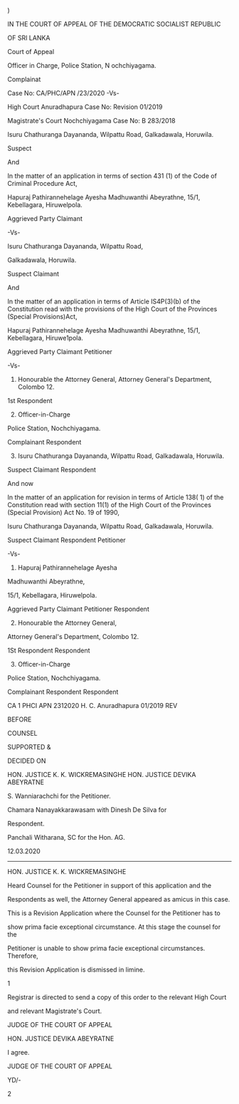 )

IN THE COURT OF APPEAL OF THE DEMOCRATIC SOCIALIST REPUBLIC

OF SRI LANKA

Court of Appeal

Officer in Charge, Police Station, N ochchiyagama.

Complainat

Case No: CA/PHC/APN /23/2020 -Vs-

High Court Anuradhapura Case No: Revision 01/2019

Magistrate's Court Nochchiyagama Case No: B 283/2018

Isuru Chathuranga Dayananda, Wilpattu Road, Galkadawala, Horuwila.

Suspect

And

In the matter of an application in terms of section 431 (1) of the Code of Criminal Procedure Act,

Hapuraj Pathirannehelage Ayesha Madhuwanthi Abeyrathne, 15/1, Kebellagara, Hiruwelpola.

Aggrieved Party Claimant

-Vs-

Isuru Chathuranga Dayananda, Wilpattu Road,

Galkadawala, Horuwila.

Suspect Claimant

And

In the matter of an application in terms of Article IS4P(3)(b) of the Constitution read with the provisions of the High Court of the Provinces (Special Provisions)Act,

Hapuraj Pathirannehelage Ayesha Madhuwanthi Abeyrathne, 15/1, Kebellagara, Hiruwe1pola.

Aggrieved Party Claimant Petitioner

-Vs-

1. Honourable the Attorney General, Attorney General's Department, Colombo 12.

1st Respondent

2. Officer-in-Charge

Police Station, Nochchiyagama.

Complainant Respondent

3. Isuru Chathuranga Dayananda, Wilpattu Road, Galkadawala, Horuwila.

Suspect Claimant Respondent

And now

In the matter of an application for revision in terms of Article 138( 1) of the Constitution read with section 11(1) of the High Court of the Provinces (Special Provision) Act No. 19 of 1990,

Isuru Chathuranga Dayananda, Wilpattu Road, Galkadawala, Horuwila.

Suspect Claimant Respondent Petitioner

-Vs-

1. Hapuraj Pathirannehelage Ayesha

Madhuwanthi Abeyrathne,

15/1, Kebellagara, Hiruwelpola.

Aggrieved Party Claimant Petitioner Respondent

2. Honourable the Attorney General,

Attorney General's Department, Colombo 12.

1St Respondent Respondent

3. Officer-in-Charge

Police Station, Nochchiyagama.

Complainant Respondent Respondent

CA 1 PHCI APN 2312020 H. C. Anuradhapura 01/2019 REV

BEFORE

COUNSEL

SUPPORTED &

DECIDED ON

HON. JUSTICE K. K. WICKREMASINGHE HON. JUSTICE DEVIKA ABEYRATNE

S. Wanniarachchi for the Petitioner.

Chamara Nanayakkarawasam with Dinesh De Silva for

Respondent.

Panchali Witharana, SC for the Hon. AG.

12.03.2020

***

HON. JUSTICE K. K. WICKREMASINGHE

Heard Counsel for the Petitioner in support of this application and the

Respondents as well, the Attorney General appeared as amicus in this case.

This is a Revision Application where the Counsel for the Petitioner has to

show prima facie exceptional circumstance. At this stage the counsel for the

Petitioner is unable to show prima facie exceptional circumstances. Therefore,

this Revision Application is dismissed in limine.

1

Registrar is directed to send a copy of this order to the relevant High Court

and relevant Magistrate's Court.

JUDGE OF THE COURT OF APPEAL

HON. JUSTICE DEVIKA ABEYRATNE

I agree.

JUDGE OF THE COURT OF APPEAL

YD/-

2